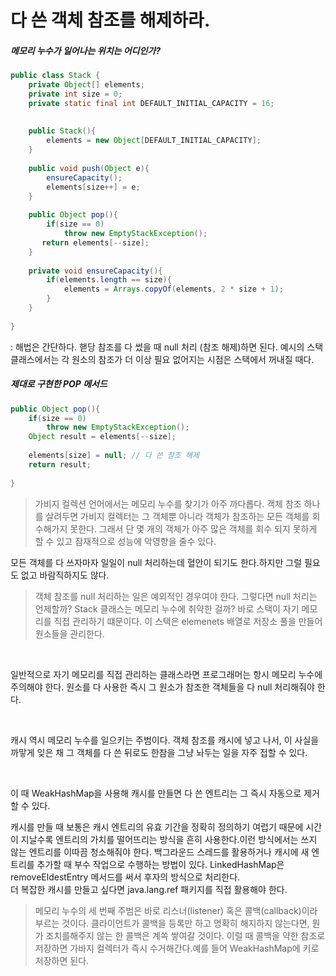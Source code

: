 # 다 쓴 객체 참조를 해제하라. 

##### 메모리 누수가 일어나는 위치는 어디인가?

```java
public class Stack {
    private Object[] elements;  
    private int size = 0; 
    private static final int DEFAULT_INITIAL_CAPACITY = 16; 
    
    
    public Stack(){
        elements = new Object[DEFAULT_INITIAL_CAPACITY];
    }
    
    public void push(Object e){
        ensureCapacity();
        elements[size++] = e; 
    }
    
    public Object pop(){
        if(size == 0)
            throw new EmptyStackException();
       return elements[--size];
    }
    
    private void ensureCapacity(){
        if(elements.length == size){
            elements = Arrays.copyOf(elements, 2 * size + 1); 
        }
    }
   
}

```

: 해법은 간단하다. 핻당 참조를 다 썼을 때 null 처리 (참조 해제)하면 된다. 예시의 스택 클래스에서는 각 원소의 참조가 더 이상 필요 없어지는 시점은 스택에서 꺼내질 때다.

##### 제대로 구현한 POP 메서드

```java
public Object pop(){
    if(size == 0)
        throw new EmptyStackException();
    Object result = elements[--size]; 
    
    elements[size] = null; // 다 쓴 참조 해제
    return result;
  
}

```

> 가비지 컬렉션 언어에서는 메모리 누수를 찾기가 아주 까다롭다. 객체 참조 하나를 살려두면 가비지 컬렉터는 그 객체뿐 아니라 객체가 참조하는 모든 객체를 회수해가지 못한다. 그래서 단 몇 개의 객체가 아주 많은 객체를  회수 되지 못하게 할 수 있고 잠재적으로 성능에 악영향을 줄수 있다.



모든 객체를 다 쓰자마자 일일이 null 처리하는데 혈안이 되기도 한다.하지만 그럴 필요도 없고 바람직하지도 않다. 

> 객체 참조를 null 처리하는 일은 예외적인 경우여야 한다.
> 그렇다면 null 처리는 언제할까? Stack 클래스는 메모리 누수에 취약한 걸까? 바로 스택이 자기 메모리를 직접 관리하기 떄문이다. 이 스택은 elemenets 배열로 저장소 풀을 만들어 원소들을 관리한다.



<br>

일반적으로 자기 메모리를 직접 관리하는 클래스라면 프로그래머는 항시 메모리 누수에 주의해야 한다. 원소를 다 사용한 즉시 그 원소가 참조한 객체들을 다 null 처리해줘야 한다.

<br>


캐시 역시 메모리 누수를 일으키는 주범이다. 객체 참조를 캐시에 넣고 나서, 이 사실을 까맣게 잊은 채 그 객체를 다 쓴 뒤로도 한참을 그냥 놔두는 일을 자주 접할 수 있다. 

<br>

이 때 WeakHashMap을 사용해 캐시를 만들면 다 쓴 엔트리는 그 즉시 자동으로 제거할 수 있다. 


캐시를 만들 때 보통은 캐시 엔트리의 유효 기간을 정확히 정의하기 여럽기 때문에 시간이 지날수록 엔트리의 가치를 떨어뜨리는 방식을 흔히 사용한다.이런 방식에서는 쓰지 않는 엔트리를 이따끔 청소해줘야 한다.
백그라운드 스레드를 활용하거나 캐시에 새 엔트리를 추가할 때 부수 작업으로 수행하는 방법이 있다. LinkedHashMap은 removeEldestEntry 메서드를 써서 후자의 방식으로 처리한다.
<br>
더 복잡한 캐시를 만들고 싶다면 java.lang.ref 패키지를 직접 활용해야 한다.



> 메모리 누수의 세 번째 주범은 바로 리스너(listener) 혹은 콜백(callback)이라 부르는 것이다. 클라이언트가 콜백을 등록만 하고 명확히 해지하지 않는다면, 뭔가 조치를해주지 않는 한 콜백은 계쏙 쌓여갈 것이다.
이럴 때 콜백을 약한 참조로 저장하면 가바지 컬렉터가 즉시 수거해간다.예를 들어 WeakHashMap에 키로 저장하면 된다.
